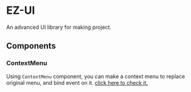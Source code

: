 # EZ-UI

An advanced UI library for making project.

## Components

### ContextMenu

Using `ContextMenu` component, you can make a context menu to replace original menu, and bind event on it. [click here to check it.](https://github.com/ez2ui/dock-ui/tree/main/packages/context-menu)
